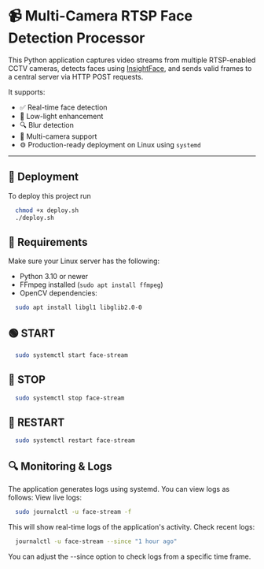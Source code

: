 # 📹 Multi-Camera RTSP Face Detection Processor

This Python application captures video streams from multiple RTSP-enabled CCTV cameras, detects faces using [InsightFace](https://github.com/deepinsight/insightface), and sends valid frames to a central server via HTTP POST requests.

It supports:

- ✅ Real-time face detection
- 🌙 Low-light enhancement
- 🔍 Blur detection
- 📡 Multi-camera support
- ⚙️ Production-ready deployment on Linux using `systemd`

---


## 🚀 Deployment

To deploy this project run

```bash
  chmod +x deploy.sh
  ./deploy.sh
```

## 🔧 Requirements

Make sure your Linux server has the following:

- Python 3.10 or newer
- FFmpeg installed (`sudo apt install ffmpeg`)
- OpenCV dependencies:
```bash
  sudo apt install libgl1 libglib2.0-0
```

## 🟢 START

```bash
  sudo systemctl start face-stream
```
## 🔴 STOP

```bash
  sudo systemctl stop face-stream
```

## 🔁 RESTART

```bash
  sudo systemctl restart face-stream
```

## 🔍 Monitoring & Logs

The application generates logs using systemd. You can view logs as follows:
View live logs:

```bash
  sudo journalctl -u face-stream -f
```

This will show real-time logs of the application's activity.
Check recent logs:

```bash
  journalctl -u face-stream --since "1 hour ago"
```
You can adjust the --since option to check logs from a specific time frame.
